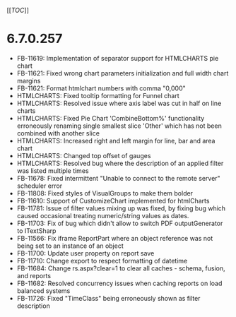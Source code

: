 [[_TOC_]]

# 6.7.0.257

* FB-11619: Implementation of separator support for HTMLCHARTS pie chart
* FB-11621: Fixed wrong chart parameters initialization and full width chart margins
* FB-11621: Format htmlchart numbers with comma "0,000"
* HTMLCHARTS: Fixed tooltip formatting for Funnel chart
* HTMLCHARTS: Resolved issue where axis label was cut in half on line charts
* HTMLCHARTS: Fixed Pie Chart 'CombineBottom%' functionality erroneously renaming single smallest slice 'Other' which has not been combined with another slice
* HTMLCHARTS: Increased right and left margin for line, bar and area chart
* HTMLCHARTS: Changed top offset of gauges
* HTMLCHARTS: Resolved bug where the description of an applied filter was listed multiple times
* FB-11678: Fixed intermittent "Unable to connect to the remote server" scheduler error
* FB-11808: Fixed styles of VisualGroups to make them bolder
* FB-11610: Support of CustomizeChart implemented for htmlCharts
* FB-11781: Issue of filter values mixing up was fixed, by fixing bug which caused occasional treating numeric/string values as dates.
* FB-11703: Fix of bug which didn't allow to switch PDF outputGenerator to ITextSharp
* FB-11566: Fix iframe ReportPart where an object reference was not being set to an instance of an object
* FB-11700: Update user property on report save
* FB-11710: Change export to respect formatting of datetime
* FB-11684: Change rs.aspx?clear=1 to clear all caches - schema, fusion, and reports
* FB-11682: Resolved concurrency issues when caching reports on load balanced systems
* FB-11726: Fixed "TimeClass" being erroneously shown as filter description